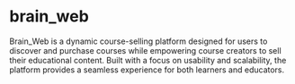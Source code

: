 # brain_web
Brain_Web is a dynamic course-selling platform designed for users to discover and purchase courses while empowering course creators to sell their educational content. Built with a focus on usability and scalability, the platform provides a seamless experience for both learners and educators.
